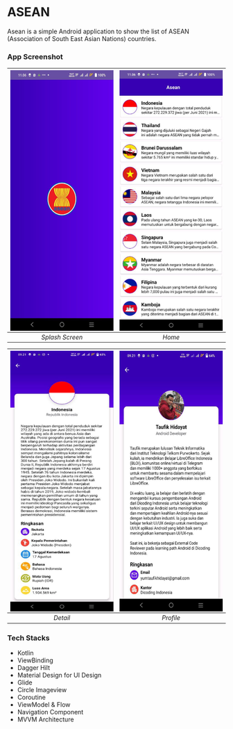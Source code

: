 # ASEAN
Asean is a simple Android application to show the list of ASEAN (Association of South East Asian Nations) countries.

### App Screenshot
| <img src=splash.jpeg  align="center" height="600" width="250" ></a> | <img src=home.jpeg  align="center" height="600" width="250" ></a> |
|:-------------------------------------------------------------------:|:-----------------------------------------------------------------:|
|                           *Splash Screen*                           |                              *Home*                               |

| <img src=details.jpeg  align="center" height="600" width="250" ></a> | <img src=profile.jpeg  align="center" height="600" width="250" ></a> |
|:--------------------------------------------------------------------:|:--------------------------------------------------------------------:|
|                               *Detail*                               |                              *Profile*                               |

### Tech Stacks
- Kotlin
- ViewBinding
- Dagger Hilt
- Material Design for UI Design
- Glide
- Circle Imageview
- Coroutine
- ViewModel & Flow
- Navigation Component
- MVVM Architecture